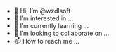 - 👋 Hi, I’m @wzdlsoft
- 👀 I’m interested in ...
- 🌱 I’m currently learning ...
- 💞️ I’m looking to collaborate on ...
- 📫 How to reach me ...

<!---
wzdlsoft/wzdlsoft is a ✨ special ✨ repository because its `README.md` (this file) appears on your GitHub profile.
You can click the Preview link to take a look at your changes.
--->
